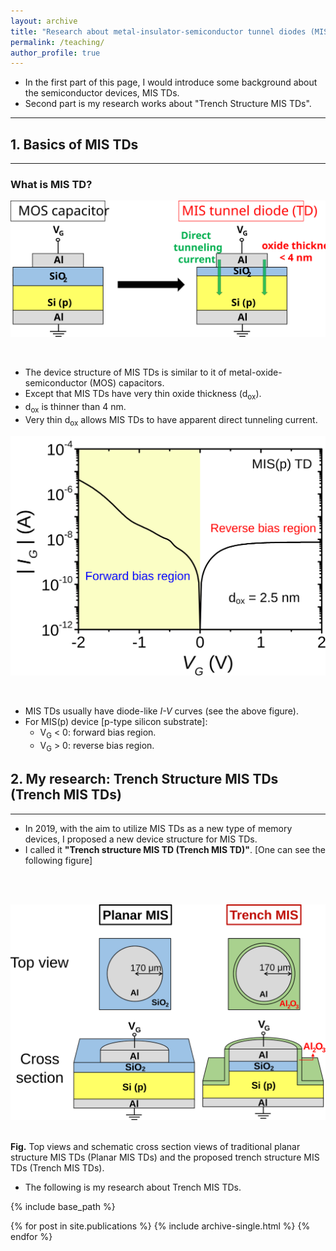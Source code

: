 ```yaml
---
layout: archive
title: "Research about metal-insulator-semiconductor tunnel diodes (MIS TDs)"
permalink: /teaching/
author_profile: true
---
```


* In the first part of this page, I would introduce some background about the semiconductor devices, MIS TDs.
* Second part is my research works about "Trench Structure MIS TDs".

---

## 1. Basics of MIS TDs
---
### What is MIS TD? <br/>

<p style="text-align:center;"><img src='/images/MOS_MIS.svg' width='600'></p> <br/>

  * The device structure of MIS TDs is similar to it of metal-oxide-semiconductor (MOS) capacitors.
  * Except that MIS TDs have very thin oxide thickness (d<sub>ox</sub>).
  * d<sub>ox</sub> is thinner than 4 nm.
  * Very thin d<sub>ox</sub> allows MIS TDs to have apparent direct tunneling current. 

<p style="text-align:center;"><img src='/images/MIS_IV.svg' width='600'></p> <br/>

  * MIS TDs usually have diode-like _I-V_ curves (see the above figure).
  * For MIS(p) device [p-type silicon substrate]:
    * V<sub>G</sub> < 0: forward bias region.
    * V<sub>G</sub> > 0: reverse bias region.



## 2. My research: Trench Structure MIS TDs (Trench MIS TDs) 
---
* In 2019, with the aim to utilize MIS TDs as a new type of memory devices, I proposed a new device structure for MIS TDs.
* I called it <b>"Trench structure MIS TD (Trench MIS TD)"</b>. \[One can see the following figure\] <br/>
<br/>
<br/>
<p style="text-align:center;"><img src='/images/TrenchMIS.svg' width='600'></p> <br/>
<b>Fig.</b> Top views and schematic cross section views of traditional planar structure MIS TDs (Planar MIS TDs) and the proposed trench structure MIS TDs (Trench MIS TDs).<br/>

* The following is my research about Trench MIS TDs.  

{% include base_path %}

<!-- remove at 2021/11/27
{% for post in site.teaching reversed %}
  {% include archive-single.html %}
{% endfor %}
-->

{% for post in site.publications %}
  {% include archive-single.html %}
{% endfor %}
